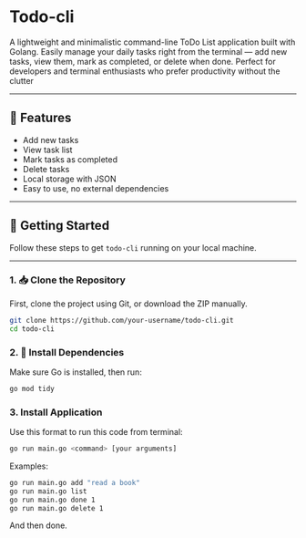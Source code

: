 # Todo-cli
A lightweight and minimalistic command-line ToDo List application built with Golang. Easily manage your daily tasks right from the terminal — add new tasks, view them, mark as completed, or delete when done. Perfect for developers and terminal enthusiasts who prefer productivity without the clutter

---

## 📌 Features

- Add new tasks
- View task list
- Mark tasks as completed
- Delete tasks
- Local storage with JSON
- Easy to use, no external dependencies

---

## 🚀 Getting Started

Follow these steps to get `todo-cli` running on your local machine.

---

### 1. 📥 Clone the Repository

First, clone the project using Git, or download the ZIP manually.

```bash
git clone https://github.com/your-username/todo-cli.git
cd todo-cli
```

### 2. 🔧 Install Dependencies
Make sure Go is installed, then run:
```bash
go mod tidy
```

### 3. Install Application
Use this format to run this code from terminal:
```bash
go run main.go <command> [your arguments]
```
Examples:
```bash
go run main.go add "read a book"
go run main.go list
go run main.go done 1
go run main.go delete 1
```

And then done.
